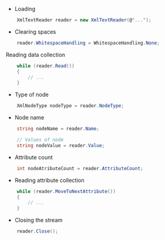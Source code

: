 
- Loading
```csharp
    XmlTextReader reader = new XmlTextReader(@"...");
```

- Clearing spaces
```csharp
    reader.WhitespaceHandling = WhitespaceHandling.None;
```

Reading data collection
```csharp
    while (reader.Read())
    {
        // ...
    }
```
- Type of node
```csharp
    XmlNodeType nodeType = reader.NodeType;
```

- Node name
```csharp
    string nodeName = reader.Name;
```
```csharp
    // Values of node
    string nodeValue = reader.Value;
```

- Attribute count
```csharp
    int nodeAtributeCount = reader.AttributeCount;
```

- Reading attribute collection
```csharp
    while (reader.MoveToNextAttribute())
    {
        // ...
    }
```    

- Closing the stream
```csharp
    reader.Close();
```